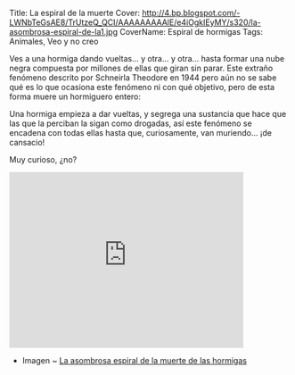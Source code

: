 Title: La espiral de la muerte
Cover: http://4.bp.blogspot.com/-LWNbTeGsAE8/TrUtzeQ_QCI/AAAAAAAAAlE/e4iOgkIEyMY/s320/la-asombrosa-espiral-de-la1.jpg
CoverName: Espiral de hormigas
Tags: Animales, Veo y no creo

Ves a una hormiga dando vueltas... y otra... y otra... hasta formar una nube negra compuesta por millones de ellas que giran sin parar. Este extraño fenómeno descrito por Schneirla Theodore en 1944 pero aún no se sabe qué es lo que ocasiona este fenómeno ni con qué objetivo, pero de esta forma muere un hormiguero entero:

Una hormiga empieza a dar vueltas, y segrega una sustancia que hace que las que la perciban la sigan como drogadas, así este fenómeno se encadena con todas ellas hasta que, curiosamente, van muriendo... ¡de cansacio!

Muy curioso, ¿no?

<iframe width="420" height="315" src="https://www.youtube-nocookie.com/embed/UOSPaodSmlo" frameborder="0" allowfullscreen></iframe>

 - Imagen ~ [La asombrosa espiral de la muerte de las hormigas](http://planetatierra.azumare.com/la-asombrosa-espiral-de-la-muerte-de-las-hormigas)
